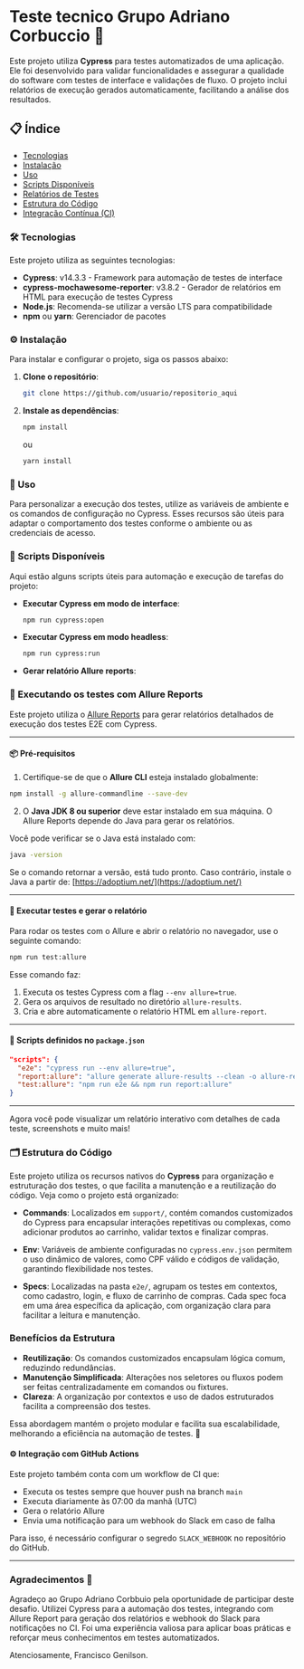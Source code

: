 
# Teste tecnico Grupo Adriano Corbuccio 🚀

Este projeto utiliza **Cypress** para testes automatizados de uma aplicação. Ele foi desenvolvido para validar funcionalidades e assegurar a qualidade do software com testes de interface e validações de fluxo. O projeto inclui relatórios de execução gerados automaticamente, facilitando a análise dos resultados.

## 📋 Índice
- [Tecnologias](#tecnologias)
- [Instalação](#instalação)
- [Uso](#uso)
- [Scripts Disponíveis](#scripts-disponíveis)
- [Relatórios de Testes](#relatórios-de-testes)
- [Estrutura do Código](#estrutura-do-código)
- [Integração Contínua (CI)](#integração-contínua-ci)

### 🛠 Tecnologias
Este projeto utiliza as seguintes tecnologias:
- **Cypress**: v14.3.3 - Framework para automação de testes de interface
- **cypress-mochawesome-reporter**: v3.8.2 - Gerador de relatórios em HTML para execução de testes Cypress
- **Node.js**: Recomenda-se utilizar a versão LTS para compatibilidade
- **npm** ou **yarn**: Gerenciador de pacotes

### ⚙️ Instalação
Para instalar e configurar o projeto, siga os passos abaixo:

1. **Clone o repositório**:
   ```bash
   git clone https://github.com/usuario/repositorio_aqui
   ```

2. **Instale as dependências**:
   ```bash
   npm install
   ```
   ou
   ```bash
   yarn install
   ```

### 🚀 Uso
Para personalizar a execução dos testes, utilize as variáveis de ambiente e os comandos de configuração no Cypress. Esses recursos são úteis para adaptar o comportamento dos testes conforme o ambiente ou as credenciais de acesso.

### 📜 Scripts Disponíveis
Aqui estão alguns scripts úteis para automação e execução de tarefas do projeto:

- **Executar Cypress em modo de interface**:
  ```bash
  npm run cypress:open
  ```
- **Executar Cypress em modo headless**:
  ```bash
  npm run cypress:run
  ```
- **Gerar relatório Allure reports**:
 ### 💪 Executando os testes com Allure Reports

Este projeto utiliza o [Allure Reports](https://docs.qameta.io/allure/) para gerar relatórios detalhados de execução dos testes E2E com Cypress.

---

#### 📦 Pré-requisitos

1. Certifique-se de que o **Allure CLI** esteja instalado globalmente:

```bash
npm install -g allure-commandline --save-dev
```

2. O **Java JDK 8 ou superior** deve estar instalado em sua máquina. O Allure Reports depende do Java para gerar os relatórios.

Você pode verificar se o Java está instalado com:

```bash
java -version
```

Se o comando retornar a versão, está tudo pronto. Caso contrário, instale o Java a partir de:
[https://adoptium.net/](https://adoptium.net/)

---

#### 🚀 Executar testes e gerar o relatório

Para rodar os testes com o Allure e abrir o relatório no navegador, use o seguinte comando:

```bash
npm run test:allure
```

Esse comando faz:

1. Executa os testes Cypress com a flag `--env allure=true`.
2. Gera os arquivos de resultado no diretório `allure-results`.
3. Cria e abre automaticamente o relatório HTML em `allure-report`.

---

#### 🔧 Scripts definidos no `package.json`

```json
"scripts": {
  "e2e": "cypress run --env allure=true",
  "report:allure": "allure generate allure-results --clean -o allure-report && allure open allure-report",
  "test:allure": "npm run e2e && npm run report:allure"
}
```

---

Agora você pode visualizar um relatório interativo com detalhes de cada teste, screenshots e muito mais!



### 🗂 Estrutura do Código

Este projeto utiliza os recursos nativos do **Cypress** para organização e estruturação dos testes, o que facilita a manutenção e a reutilização do código. Veja como o projeto está organizado:

- **Commands**: Localizados em `support/`, contém comandos customizados do Cypress para encapsular interações repetitivas ou complexas, como adicionar produtos ao carrinho, validar textos e finalizar compras.

- **Env**: Variáveis de ambiente configuradas no `cypress.env.json` permitem o uso dinâmico de valores, como CPF válido e códigos de validação, garantindo flexibilidade nos testes.

- **Specs**: Localizadas na pasta `e2e/`, agrupam os testes em contextos, como cadastro, login, e fluxo de carrinho de compras. Cada spec foca em uma área específica da aplicação, com organização clara para facilitar a leitura e manutenção.

### Benefícios da Estrutura
- **Reutilização**: Os comandos customizados encapsulam lógica comum, reduzindo redundâncias.
- **Manutenção Simplificada**: Alterações nos seletores ou fluxos podem ser feitas centralizadamente em comandos ou fixtures.
- **Clareza**: A organização por contextos e uso de dados estruturados facilita a compreensão dos testes.

Essa abordagem mantém o projeto modular e facilita sua escalabilidade, melhorando a eficiência na automação de testes. 🚀

#### ⚙️ Integração com GitHub Actions

Este projeto também conta com um workflow de CI que:

* Executa os testes sempre que houver push na branch `main`
* Executa diariamente às 07:00 da manhã (UTC)
* Gera o relatório Allure
* Envia uma notificação para um webhook do Slack em caso de falha

Para isso, é necessário configurar o segredo `SLACK_WEBHOOK` no repositório do GitHub.

---

### Agradecimentos 🙏
Agradeço ao Grupo Adriano Corbbuio pela oportunidade de participar deste desafio. Utilizei Cypress para a automação dos testes, integrando com Allure Report para geração dos relatórios e webhook do Slack para notificações no CI. Foi uma experiência valiosa para aplicar boas práticas e reforçar meus conhecimentos em testes automatizados.

Atenciosamente,
Francisco Genilson.
